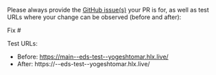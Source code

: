 Please always provide the [GitHub issue(s)](../issues) your PR is for, as well as test URLs where your change can be observed (before and after):

Fix #<gh-issue-id>

Test URLs:
- Before: https://main--eds-test--yogeshtomar.hlx.live/
- After: https://<branch>--eds-test--yogeshtomar.hlx.live/

